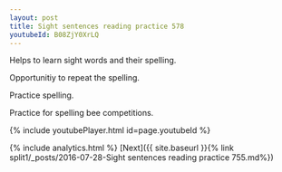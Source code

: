 ```yaml
---
layout: post
title: Sight sentences reading practice 578
youtubeId: B08ZjY0XrLQ
---
```

 
 
Helps to learn sight words and their spelling.

Opportunitiy to repeat the spelling. 

Practice spelling. 
 
Practice for spelling bee competitions. 
 
{% include youtubePlayer.html id=page.youtubeId %}
 
 
{% include analytics.html %} 
[Next]({{ site.baseurl }}{% link  split1/_posts/2016-07-28-Sight sentences reading practice 755.md%})
 
